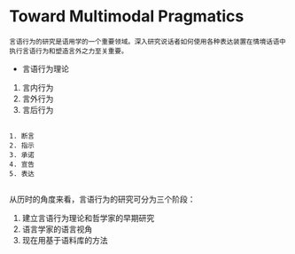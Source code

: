 # Toward Multimodal Pragmatics

~~~~
言语行为的研究是语用学的一个重要领域。深入研究说话者如何使用各种表达装置在情境话语中执行言语行为和塑造言外之力至关重要。
~~~~
- 言语行为理论

1. 言内行为
2. 言外行为
3. 言后行为
~~~~

1. 断言
2. 指示
3. 承诺
4. 宣告
5. 表达


~~~~
从历时的角度来看，言语行为的研究可分为三个阶段：

1. 建立言语行为理论和哲学家的早期研究
2. 语言学家的语言视角
3. 现在用基于语料库的方法
